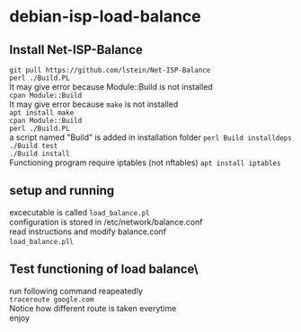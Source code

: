 # debian-isp-load-balance
## Install Net-ISP-Balance
```git pull https://github.com/lstein/Net-ISP-Balance```\
```perl ./Build.PL```\
It may give error because Module::Build is not installed\
```cpan Module::Build```\
It may give error because  ```make``` is not installed\
```apt install make```\
```cpan Module::Build```\
```perl ./Build.PL```\
a script named "Build" is added in installation folder
```perl Build installdeps```\
```./Build test```\
```./Build install```\
Functioning program require iptables (not nftables)
```apt install iptables```
## setup and running
excecutable is called ```load_balance.pl```\
configuration is stored  in /etc/network/balance.conf\
read instructions and modify balance.conf\
```load_balance.pl```\
## Test functioning of load balance\
run following command reapeatedly\
```traceroute google.com```\
Notice how different route is taken everytime\
enjoy

